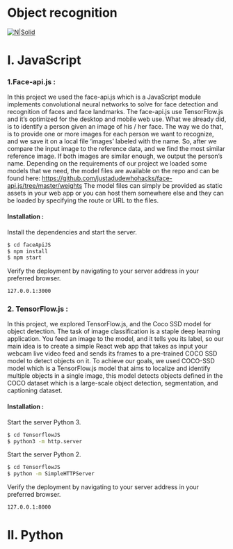 # Object recognition

[![N|Solid](https://lamachinerie.org/wp-content/uploads/2019/06/github.jpg)](https://github.com/zaydane-mokni/Ac-LabM2) 
# I. JavaScript 
### 1.Face-api.js : 
In this project we used the face-api.js which is a JavaScript module implements convolutional neural networks to solve for face detection and recognition of faces and face landmarks. The face-api.js use TensorFlow.js and it’s optimized for the desktop and mobile web use.
What we already did, is to identify a person given an image of his / her face. The way we do that, is to provide one or more images for each person we want to recognize, and we save it on a local file ‘images’ labeled with the name. So, after we compare the input image to the reference data, and we find the most similar reference image. If both images are similar enough, we output the person’s name.
Depending on the requirements of our project we loaded some models that we need, the model files are available on the repo and can be found here: 
https://github.com/justadudewhohacks/face-api.js/tree/master/weights
The model files can simply be provided as static assets in your web app or you can host them somewhere else and they can be loaded by specifying the route or URL to the files.
#### Installation : 
Install the dependencies and start the server.
```sh
$ cd faceApiJS 
$ npm install
$ npm start
```
Verify the deployment by navigating to your server address in your preferred browser.
```sh
127.0.0.1:3000
```
### 2. TensorFlow.js :
In this project, we explored TensorFlow.js, and the Coco SSD model for object detection.
The task of image classification is a staple deep learning application. You feed an image to the model, and it tells you its label, so our main idea is to create a simple React web app that takes as input your webcam live video feed and sends its frames to a pre-trained COCO SSD model to detect objects on it. 
To achieve our goals, we used COCO-SSD model which is a TensorFlow.js model that aims to localize and identify multiple objects in a single image, this model detects objects defined in the COCO dataset which is a large-scale object detection, segmentation, and captioning dataset.
#### Installation : 
Start the server Python 3.
```sh
$ cd TensorflowJS  
$ python3 -m http.server
```
Start the server Python 2.
```sh
$ cd TensorflowJS  
$ python -m SimpleHTTPServer
```
Verify the deployment by navigating to your server address in your preferred browser.
```sh
127.0.0.1:8000
```

# II. Python
